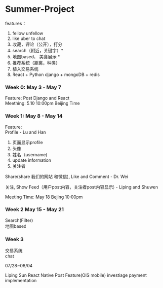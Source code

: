 # Summer-Project 
features：
1. fellow unfellow  
2. like uber to chat 
3. 收藏，评论（公开），打分  
4. search（附近，关键字）*
5. 地图based， 美食展示 *
6. 推荐系统（距离，种类）
7. 植入交易系统 
8. React + Python django + mongoDB + redis 


### Week 0: May 3 - May 7 
Feature: Post Django and React  
Meething: 5.10 10:00pm Beijing Time

### Week 1: May 8 - May 14 
Feature:  
Profile - Lu and Han 
1. 页面显示profile   
2. 头像   
3. 姓名（username)    
4. update information   
5. 关注者  

Share(share 我们的网站 和微信), Like and Comment - Dr. Wei

关注, Show Feed（用户post内容，关注者post内容显示) - Liping and Shuwen 

Meeting Time:
May 18 Bejing 10:00pm

### Week 2 May 15 - May 21
Search(Filter)  
地图based  

### Week 3
交易系统  
chat  

07/28~08/04

Liping Sun
React Native Post Feature(OIS mobile)
investiage payment implementation

